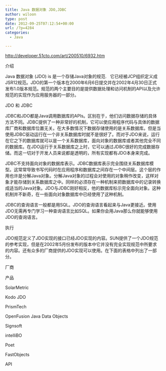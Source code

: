 ```yaml
---
title: Java 数据对象 JDO,JDBC
author: wiloon
type: post
date: 2012-09-25T07:12:54+00:00
url: /?p=4284
categories:
  - Java

---
```

http://developer.51cto.com/art/200510/6932.htm
  
介绍
  
Java 数据对象 (JDO) is 是一个存储Java对象的规范.   它已经被JCP组织定义成JSR12规范。JDO的第一个版本在2000年6月6日提交并在2002年4月30日正式发布1.0版本规范。规范的两个主要目的是提供数据处理和访问机制的API以及允许规范的实现作为应用服务器的一部分。

JDO 和 JDBC
  
JDBC和JDO都是Java调用数据库的APIs。区别在于，他们访问数据存储的具体方法不同。JDBC提供了一种非常好的机制，它可以使应用程序代码与具体的数据库厂商和数据库位置无关。在大多数情况下数据存储使用的是关系数据库。但是当使用JDBC驱动运行在一个非关系数据库时就不是很好了。而对于JDO来说，运行在它之下的数据库就可以是一个关系数据库，面向对象的数据库或者其他完全不同的数据库。在JDO运行于关系数据库之上时，它可以通过JDBC很好的完成数据存储。而这一切对于开发人员来说都是透明的，所有实现都有JDO本身来完成。

JDBC不支持面向对象的数据库表示。JDBC数据库表示完全围绕关系数据库模型。这常常导致书写代码时在应用程序和数据库之间存在一个中间层。这个层的作用也许是分解Java对象。分解Java对象的过程会对使用的对象稍作改变，这样对象才能存储到关系数据库之中。同样的必须存在一种机制来把数据库中的记录转换成适当的Java对象。JDO与JDBC刚好相反，他的数据库标示完全面向对象。这种机制并不新奇，在一些面向对象数据库中已经使用了这种机制。
  
JDBC的查询语言一般都是用SQL。JDO的查询语言看起来与Java更接近。使用JDO无需再专门学习一种查询语言比如SQL。如果你会用Java那么你就能够使用JDO的查询语言。

执行
  
JDO规范定义了JDO实现的接口已经JDO实现的内容。SUN提供了一个JDO规范的参考实现，但是在2002年5月份发布的版本中它并没有完全实现规范中所要求的内容。还有众多的厂商提供的JDO实现可以使用。在下面的表格中列出了一部分。

厂商
  
产品
  
SolarMetric
  
Kodo JDO
  
PrismTech
  
OpenFusion Java Data Objects
  
Signsoft
  
intelliBO
  
Poet
  
FastObjects
  
API